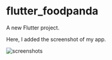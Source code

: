 # flutter_foodpanda

A new Flutter project.

Here, I added the screenshot of my app.

![screenshots](assets/screenshots/currency_ss2.png)
